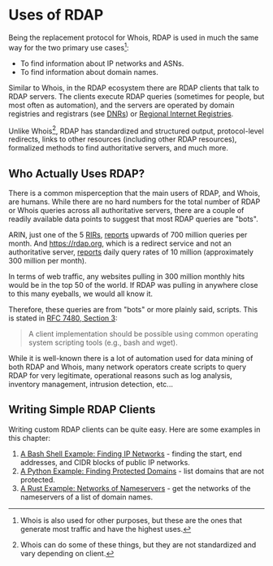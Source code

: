 # Uses of RDAP

Being the replacement protocol for Whois, RDAP is used in much the same way for the
two primary use cases[^use_cases]:

* To find information about IP networks and ASNs.
* To find information about domain names.

Similar to Whois, in the RDAP ecosystem there are RDAP clients that talk to RDAP servers. The clients
execute RDAP queries (sometimes for people, but most often as automation), and the servers are
operated by domain registries and registrars (see [DNRs](../misc/glossary.md#dnr)) or 
[Regional Internet Registries](../misc/glossary.md#rir).

Unlike Whois[^official_features], RDAP has standardized and structured output, protocol-level redirects,
links to other resources (including other RDAP resources), formalized methods to 
find authoritative servers, and much more.

## Who Actually Uses RDAP?

There is a common misperception that the main users of RDAP, and Whois, are humans.
While there are no hard numbers for the total number of RDAP or Whois queries
across all authoritative servers, there are a couple of readily available data points
to suggest that most RDAP queries are "bots". 

ARIN, just one of the 5 [RIRs](/misc/glossary.md#rir),
[reports](https://www.arin.net/vault/participate/meetings/reports/ARIN52/materials/friday/arin52_engineeringupdate.pdf) 
upwards of 700 million queries per month. And <https://rdap.org>, which is a redirect service
and not an authoritative server, [reports](https://mailarchive.ietf.org/arch/msg/regext/ElTMpcFDeZ_L43U9UbKqaBowjak/)
daily query rates of 10 million (approximately 300 million per month).

In terms of web traffic, any websites pulling in 300 million monthly hits would be in the top 50 of the world.
If RDAP was pulling in anywhere close to this many eyeballs, we would all know it.

Therefore, these queries are from "bots" or more plainly said, scripts. This is stated in [RFC 7480, Section 3](https://datatracker.ietf.org/doc/html/rfc7480#section-1):

> A client implementation should be possible using 
> common operating system scripting tools 
> (e.g., bash and wget).

While it is well-known there is a lot of automation used for data mining of both RDAP and Whois,
many network operators create scripts to query RDAP for very legitimate, operational reasons
such as log analysis, inventory management, intrusion detection, etc...

## Writing Simple RDAP Clients

Writing custom RDAP clients can be quite easy. Here are some examples in this chapter:

1. [A Bash Shell Example: Finding IP Networks](finding_ip_networks.md) - finding the start, end addresses, and CIDR blocks of public IP networks.
1. [A Python Example: Finding Protected Domains](finding_protected_domains.md) - list domains that are not protected.
1. [A Rust Example: Networks of Nameservers](networks_of_nameservers.md) - get the networks of the nameservers of a list of domain names.

[^use_cases]: Whois is also used for other purposes, but these are the ones that generate most traffic and have the highest uses.

[^official_features]: Whois can do some of these things, but they are not standardized and vary depending on client.
